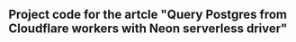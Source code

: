 ## Project code for the artcle "Query Postgres from Cloudflare workers with Neon serverless driver"
